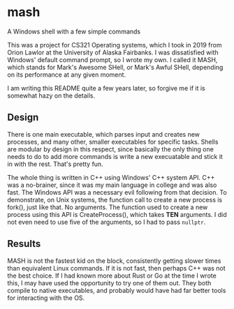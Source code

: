 # mash
A Windows shell with a few simple commands

This was a project for CS321 Operating systems, which I took in 2019 from Orion Lawlor at the University of Alaska Fairbanks. I was dissatisfied with Windows' default command prompt, so I wrote my own. I called it MASH, which stands for Mark's Awesome SHell, or Mark's Awful SHell, depending on its performance at any given moment.

I am writing this README quite a few years later, so forgive me if it is somewhat hazy on the details.

## Design

There is one main executable, which parses input and creates new processes, and many other, smaller executables for specific tasks. Shells are modular by design in this respect, since basically the only thing one needs to do to add more commands is write a new execuatable and stick it in with the rest. That's pretty fun.

The whole thing is written in C++ using Windows' C++ system API. C++ was a no-brainer, since it was my main language in college and was also fast. The Windows API was a necessary evil following from that decision. To demonstrate, on Unix systems, the function call to create a new process is fork(), just like that. No arguments. The function used to create a new process using this API is CreateProcess(), which takes **TEN** arguments. I did not even need to use five of the arguments, so I had to pass `nullptr`.

## Results

MASH is not the fastest kid on the block, consistently getting slower times than equivalent Linux commands. If it is not fast, then perhaps C++ was not the best choice. If I had known more about Rust or Go at the time I wrote this, I may have used the opportunity to try one of them out. They both compile to native executables, and probably would have had far better tools for interacting with the OS.
